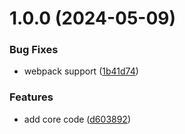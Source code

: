 # 1.0.0 (2024-05-09)

### Bug Fixes

- webpack support ([1b41d74](https://github.com/lykl/unplugin-conditional-compilation/commit/1b41d74512a8fad3a7c65d127e3bd22f7280fc30))

### Features

- add core code ([d603892](https://github.com/lykl/unplugin-conditional-compilation/commit/d603892c8271b082e7c10afa084d1bbc208d2b7d))
